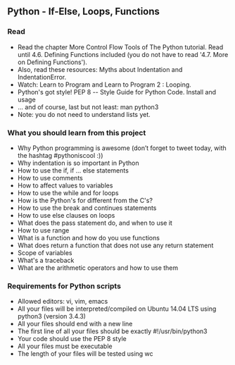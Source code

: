 ## Python - If-Else, Loops, Functions

### Read

- Read the chapter More Control Flow Tools of The Python tutorial. Read until 4.6. Defining Functions included (you do not have to read '4.7. More on Defining Functions').
- Also, read these resources: Myths about Indentation and IndentationError.
- Watch: Learn to Program and Learn to Program 2 : Looping.
- Python's got style! PEP 8 -- Style Guide for Python Code. Install and usage
- ... and of course, last but not least: man python3
- Note: you do not need to understand lists yet.

### What you should learn from this project

- Why Python programming is awesome (don’t forget to tweet today, with the hashtag #pythoniscool :))
- Why indentation is so important in Python
- How to use the if, if ... else statements
- How to use comments
- How to affect values to variables
- How to use the while and for loops
- How is the Python's for different from the C's?
- How to use the break and continues statements
- How to use else clauses on loops
- What does the pass statement do, and when to use it
- How to use range
- What is a function and how do you use functions
- What does return a function that does not use any return statement
- Scope of variables
- What's a traceback
- What are the arithmetic operators and how to use them

### Requirements for Python scripts

- Allowed editors: vi, vim, emacs
- All your files will be interpreted/compiled on Ubuntu 14.04 LTS using python3 (version 3.4.3)
- All your files should end with a new line
- The first line of all your files should be exactly #!/usr/bin/python3
- Your code should use the PEP 8 style
- All your files must be executable
- The length of your files will be tested using wc
